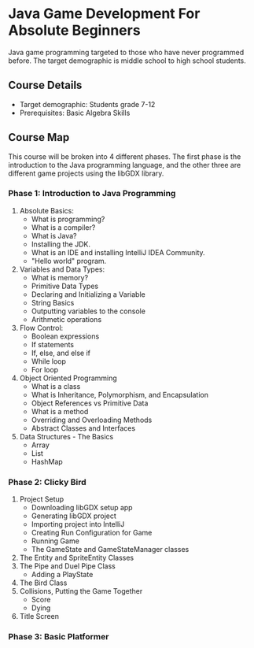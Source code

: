 # Java Game Development For Absolute Beginners

Java game programming targeted to those who have never programmed before. The target demographic is middle school to high school students.

## Course Details

* Target demographic: Students grade 7-12
* Prerequisites: Basic Algebra Skills

## Course Map

This course will be broken into 4 different phases. The first phase is the introduction to the Java programming language, and the other three are different game projects using the libGDX library.

### Phase 1: Introduction to Java Programming

1. Absolute Basics:
    * What is programming?
    * What is a compiler?
    * What is Java?
    * Installing the JDK.
    * What is an IDE and installing IntelliJ IDEA Community.
    * "Hello world" program.
2. Variables and Data Types:
    * What is memory?
    * Primitive Data Types
    * Declaring and Initializing a Variable
    * String Basics
    * Outputting variables to the console
    * Arithmetic operations
3. Flow Control:
    * Boolean expressions
    * If statements
    * If, else, and else if
    * While loop
    * For loop
4. Object Oriented Programming
    * What is a class
    * What is Inheritance, Polymorphism, and Encapsulation
    * Object References vs Primitive Data
    * What is a method
    * Overriding and Overloading Methods
    * Abstract Classes and Interfaces
5. Data Structures - The Basics
    * Array
    * List
    * HashMap

### Phase 2: Clicky Bird

1. Project Setup
    * Downloading libGDX setup app
    * Generating libGDX project
    * Importing project into IntelliJ
    * Creating Run Configuration for Game
    * Running Game
    * The GameState and GameStateManager classes
2. The Entity and SpriteEntity Classes
3. The Pipe and Duel Pipe Class
    * Adding a PlayState
4. The Bird Class
5. Collisions, Putting the Game Together
    * Score
    * Dying
6. Title Screen

### Phase 3: Basic Platformer
